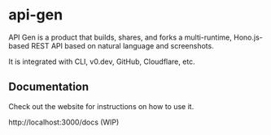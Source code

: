 # api-gen

API Gen is a product that builds, shares, and forks a multi-runtime, Hono.js-based REST API based on natural language and screenshots.

It is integrated with CLI, v0.dev, GitHub, Cloudflare, etc.

## Documentation

Check out the website for instructions on how to use it.

http://localhost:3000/docs (WIP)
